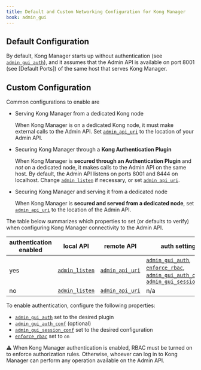 ```yaml
---
title: Default and Custom Networking Configuration for Kong Manager
book: admin_gui
---
```


## Default Configuration

By default, Kong Manager starts up without authentication (see 
[`admin_gui_auth`]), and it assumes that the Admin API is available 
on port 8001 (see [Default Ports]) of the same host that serves 
Kong Manager.

## Custom Configuration

Common configurations to enable are

* Serving Kong Manager from a dedicated Kong node 

  When Kong Manager is on a dedicated Kong node, it must make 
  external calls to the Admin API. Set [`admin_api_uri`] to the 
  location of your Admin API.

* Securing Kong Manager through a **Kong Authentication Plugin**

  When Kong Manager is **secured through an Authentication Plugin** 
  and _not_ on a dedicated node, it makes calls to the Admin API on 
  the same host. By default, the Admin API listens on ports 8001 and 
  8444 on localhost. Change [`admin_listen`] if necessary, or set 
  [`admin_api_uri`].

* Securing Kong Manager and serving it from a dedicated node

  When Kong Manager is **secured and served from a dedicated node**, 
  set [`admin_api_uri`] to the location of the Admin API.

The table below summarizes which properties to set (or defaults to 
verify) when configuring Kong Manager connectivity to the Admin API.

| authentication enabled | local API    | remote API    | auth settings                                     |
|------------------------|--------------|---------------|---------------------------------------------------|
| yes                    | [`admin_listen`] | [`admin_api_uri`] | [`admin_gui_auth`], [`enforce_rbac`], [`admin_gui_auth_conf`], [`admin_gui_session_conf`] |
| no                     | [`admin_listen`] | [`admin_api_uri`] | n/a                                               |

To enable authentication, configure the following properties:

* [`admin_gui_auth`] set to the desired plugin
* [`admin_gui_auth_conf`] (optional)
* [`admin_gui_session_conf`] set to the desired configuration
* [`enforce_rbac`] set to `on`

⚠️ When Kong Manager authentication is enabled, RBAC must be turned 
on to enforce authorization rules. Otherwise, whoever can log in 
to Kong Manager can perform any operation available on the Admin API.

[`admin_gui_auth`]: /enterprise/{{page.kong_version}}/property-reference/#admin_gui_auth
[`default_ports`]: /enterprise/{{page.kong_version}}/getting-started/start-kong/#default-ports
[`admin_api_uri`]: /enterprise/{{page.kong_version}}/property-reference/#admin_api_uri
[`admin_gui_auth_conf`]: /enterprise/{{page.kong_version}}/property-reference/#admin_gui_auth_conf
[`enforce_rbac`]: /enterprise/{{page.kong_version}}/property-reference/#enforce_rbac
[`admin_listen`]: /enterprise/{{page.kong_version}}/property-reference/#admin_listen
[`admin_gui_session_conf`]: /enterprise/{{page.kong_version}}/property-reference/#admin_gui_session_conf
